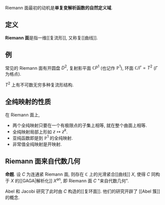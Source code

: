 

Riemann 面最初的动机是**单复变解析函数的自然定义域**.

## 定义

**Riemann 面**是指一维[[复流形]], 又称复[[曲线]].

## 例

常见的 Riemann 面有开圆盘 $D^2$, 复射影平面 $\mathbb CP^1$ (也记作 $\mathbb P^1$), 环面 $\mathbb C / \Gamma = T^2$ ($\Gamma$ 为格点).

$T^2$ 上有不可数无穷多种复流形结构.

## 全纯映射的性质

在 Riemann 面上,

- 两个全纯映射只要在一个有极限点的子集上相等, 就在整个曲面上相等.
- 全纯映射局部上形如 $z\mapsto z^k$.
- 亚纯函数即是到 $\mathbb P^1$ 的全纯映射.
- 非常值全纯映射是开映射.

## Riemann 面来自代数几何

**命题**. 设 $C$ 为连通紧 Riemann 面, 则存在 $\mathbb{C}$ 上的光滑紧合[[曲线]] $X$, 使得 $C$ 同构于 $X$ 的[[GAGA|解析化]] $X^{\text{an}}$, 即 Riemann 面 $C$ "来自代数几何".

Abel 和 Jacobi 研究了此时由 $C$ 构造的[[复环面]]. 他们的研究开辟了 [[Abel 簇]]的概念.